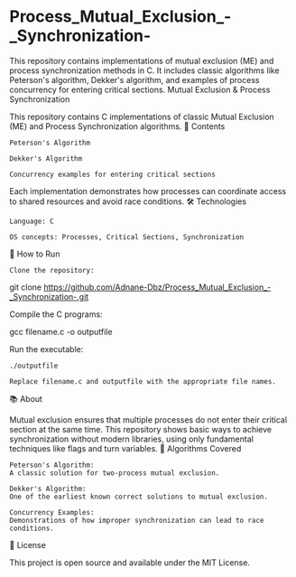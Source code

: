# Process_Mutual_Exclusion_-_Synchronization-
This repository contains implementations of mutual exclusion (ME) and process synchronization methods in C. It includes classic algorithms like Peterson's algorithm, Dekker's algorithm, and examples of process concurrency for entering critical sections.
Mutual Exclusion & Process Synchronization

This repository contains C implementations of classic Mutual Exclusion (ME) and Process Synchronization algorithms.
📄 Contents

    Peterson's Algorithm

    Dekker's Algorithm

    Concurrency examples for entering critical sections

Each implementation demonstrates how processes can coordinate access to shared resources and avoid race conditions.
🛠️ Technologies

    Language: C

    OS concepts: Processes, Critical Sections, Synchronization

🚀 How to Run

    Clone the repository:

git clone https://github.com/Adnane-Dbz/Process_Mutual_Exclusion_-_Synchronization-.git

Compile the C programs:

gcc filename.c -o outputfile

Run the executable:

    ./outputfile

    Replace filename.c and outputfile with the appropriate file names.

📚 About

Mutual exclusion ensures that multiple processes do not enter their critical section at the same time. This repository shows basic ways to achieve synchronization without modern libraries, using only fundamental techniques like flags and turn variables.
🧠 Algorithms Covered

    Peterson's Algorithm:
    A classic solution for two-process mutual exclusion.

    Dekker's Algorithm:
    One of the earliest known correct solutions to mutual exclusion.

    Concurrency Examples:
    Demonstrations of how improper synchronization can lead to race conditions.

📜 License

This project is open source and available under the MIT License.
